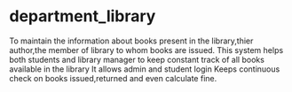 # department_library
To maintain the information about books present in the library,thier author,the member of library to whom books are issued. This system helps both students and library manager to keep constant track of all books available in the library It allows admin and student login Keeps continuous check on books issued,returned and even calculate fine.
